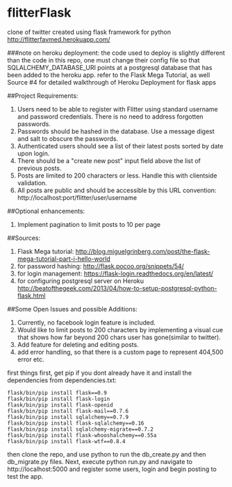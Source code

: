 flitterFlask
============

clone of twitter created using flask framework for python 
http://flitterfavmed.herokuapp.com/

###note on heroku deployment:
the code used to deploy is slightly different than the code in this repo, one must change their config file so that SQLALCHEMY_DATABASE_URI points at a postgresql database that has been added to the heroku app. refer to the Flask Mega Tutorial, as well Source #4 for detailed walkthrough of Heroku Deployment for flask apps

##Project Requirements:

1. Users need to be able to register with Flitter using standard username and password credentials. There is no need to address forgotten passwords.
2. Passwords should be hashed in the database. Use a message digest and salt to obscure the passwords.
3. Authenticated users should see a list of their latest posts sorted by date upon login.
4. There should be a "create new post" input field above the list of previous posts.
5. Posts are limited to 200 characters or less. Handle this with client­side validation.
6. All posts are public and should be accessible by this URL convention:
http://localhost:port/flitter/user/username

##Optional enhancements: 

1. Implement pagination to limit posts to 10 per page

##Sources:

1. Flask Mega tutorial: http://blog.miguelgrinberg.com/post/the-flask-mega-tutorial-part-i-hello-world
2. for password hashing: http://flask.pocoo.org/snippets/54/
3. for login management: https://flask-login.readthedocs.org/en/latest/
4. for configuring postgresql server on Heroku http://beatofthegeek.com/2013/04/how-to-setup-postgresql-python-flask.html


##Some Open Issues and possible Additions:

1. Currently, no facebook login feature is included.
2. Would like to limit posts to 200 characters by implementing a visual cue that shows how far beyond 200 chars user has gone(similar to twitter).
3. Add feature for deleting and editing posts.
4. add error handling, so that there is a custom page to represent 404,500 error etc.

first things first, get pip if you dont already have it and install the dependencies from dependencies.txt:
```
flask/bin/pip install flask==0.9
flask/bin/pip install flask-login
flask/bin/pip install flask-openid
flask/bin/pip install flask-mail==0.7.6
flask/bin/pip install sqlalchemy==0.7.9
flask/bin/pip install flask-sqlalchemy==0.16
flask/bin/pip install sqlalchemy-migrate==0.7.2
flask/bin/pip install flask-whooshalchemy==0.55a
flask/bin/pip install flask-wtf==0.8.4
```

then clone the repo, and use python to run the db_create.py and then db_migrate.py files.
Next, execute python run.py and navigate to http://localhost:5000 and register some users, login and begin posting to test the app.



